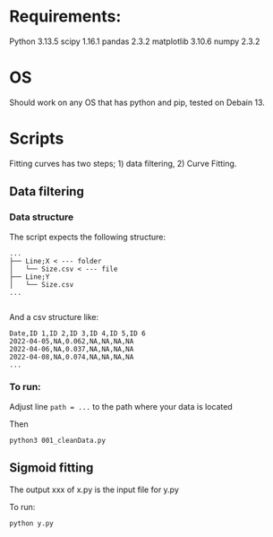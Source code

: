 # Requirements:

Python 3.13.5
scipy           1.16.1
pandas          2.3.2
matplotlib      3.10.6
numpy           2.3.2

# OS

Should work on any OS that has python and pip, tested on Debain 13.

# Scripts

Fitting curves has two steps; 1) data filtering, 2) Curve Fitting.

## Data filtering

### Data structure 

The script expects the following structure:

```
...
├── Line;X < --- folder
│   └── Size.csv < --- file
├── Line;Y
│   └── Size.csv
...


```

And a csv structure like:

```
Date,ID 1,ID 2,ID 3,ID 4,ID 5,ID 6
2022-04-05,NA,0.062,NA,NA,NA,NA
2022-04-06,NA,0.037,NA,NA,NA,NA
2022-04-08,NA,0.074,NA,NA,NA,NA
...
```

### To run:

Adjust line ` path = ... ` to the path where your data is located

Then

`python3 001_cleanData.py`

## Sigmoid fitting

The output xxx of x.py is the input file for y.py

To run:

`python y.py`
